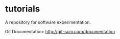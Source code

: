 tutorials
=========

A repository for software experimentation.

Git Documentation:
http://git-scm.com/documentation

